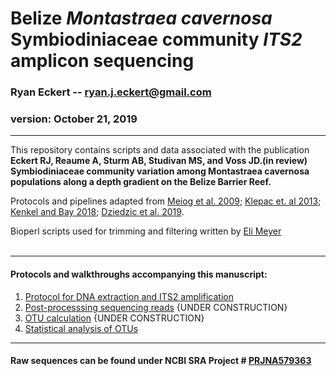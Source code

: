 Belize *Montastraea cavernosa* Symbiodiniaceae community *ITS2* amplicon sequencing
==========================================

### Ryan Eckert -- <ryan.j.eckert@gmail.com>

### version: October 21, 2019

------------------------------------------------------------------------
This repository contains scripts and data associated with the
publication **Eckert RJ, Reaume A, Sturm AB, Studivan MS, and Voss
JD.(in review) Symbiodiniaceae community variation among Montastraea
cavernosa populations along a depth gradient on the Belize Barrier
Reef.**

Protocols and pipelines adapted from [Meiog et al.
2009](https://doi.org/10.1111/j.1755-0998.2008.02222.x); [Klepac et. al
2013](https://doi.org/10.3354/meps11369); [Kenkel and Bay
2018](https://doi.org/10.7717/peerj.6047); [Dziedzic et al.
2019](https://doi.org/https://doi.org/10.1111/mec.15081).

Bioperl scripts used for trimming and filtering written by [Eli
Meyer](https://github.com/Eli-Meyer/ASV_utilities) <br><br>

------------------------------------------------------------------------
#### Protocols and walkthroughs accompanying this manuscript:

1.  [Protocol for DNA extraction and ITS2
    amplification](https://ryaneckert.github.io/Belize_Mcav_Symbiodiniaceae_ITS2/lab_protocol)
2.  [Post-processsing sequencing
    reads](https://ryaneckert.github.io/Belize_Mcav_Symbiodiniaceae_ITS2/seq_processing)
    {UNDER CONSTRUCTION}
3.  [OTU
    calculation](https://ryaneckert.github.io/Belize_Mcav_Symbiodiniaceae_ITS2/otu_calculation)
    {UNDER CONSTRUCTION}
4.  [Statistical analysis of
    OTUs](https://ryaneckert.github.io/Belize_Mcav_Symbiodiniaceae_ITS2/stats)
    
------------------------------------------------------------------------
#### Raw sequences can be found under NCBI SRA Project # [PRJNA579363](https://www.ncbi.nlm.nih.gov/bioproject/579363)

